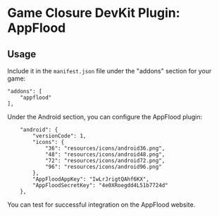 # Game Closure DevKit Plugin: AppFlood

## Usage

Include it in the `manifest.json` file under the "addons" section for your game:

~~~
"addons": [
	"appflood"
],
~~~

Under the Android section, you can configure the AppFlood plugin:

~~~
	"android": {
		"versionCode": 1,
		"icons": {
			"36": "resources/icons/android36.png",
			"48": "resources/icons/android48.png",
			"72": "resources/icons/android72.png",
			"96": "resources/icons/android96.png"
		},
		"AppFloodAppKey": "IwLrJrigtQAhf6KX",
		"AppFloodSecretKey": "4e0XRoegdd4L51b7724d"
	},
~~~

You can test for successful integration on the AppFlood website.

